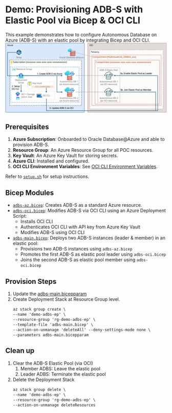 # Demo: Provisioning ADB-S with Elastic Pool via Bicep & OCI CLI

This example demonstrates how to configure Autonomous Database on Azure (ADB-S) with an elastic pool by integrating Bicep and OCI CLI.
![Provision Autonomous Database with Elastic pool via Bicep and OCI CLI)](adbs-epool-bicep-ocicli.png)

## Prerequisites

1. **Azure Subscription**: Onboarded to Oracle Database@Azure and able to provision ADB-S.
2. **Resource Group**: An Azure Resource Group for all POC resources.
3. **Key Vault**: An Azure Key Vault for storing secrets.
4. **Azure CLI**: Installed and configured.
5. **OCI CLI Environment Variables**: See [OCI CLI Environment Variables](https://docs.oracle.com/en-us/iaas/Content/API/SDKDocs/clienvironmentvariables.htm).

Refer to [`setup.sh`](setup.sh) for setup instructions.

## Bicep Modules

- [`adbs-az.bicep`](adbs-az.bicep): Creates ADB-S as a standard Azure resource.
- [`adbs-oci.bicep`](adbs-oci.bicep): Modifies ADB-S via OCI CLI using an Azure Deployment Script:
    - Installs OCI CLI
    - Authenticates OCI CLI with API key from Azure Key Vault
    - Modifies ADB-S using OCI CLI
- [`adbs-main.bicep`](adbs-main.bicep): Deploys two ADB-S instances (leader & member) in an elastic pool:
    - Provisions two ADB-S instances using `adbs-az.bicep`
    - Promotes the first ADB-S as elastic pool leader using `adbs-oci.bicep`
    - Joins the second ADB-S as elastic pool member using `adbs-oci.bicep`

## Provision Steps
1. Update the [adbs-main.bicepparam](adbs-main.bicepparam)
2. Create Deployment Stack at Resource Group level.
    ```
    az stack group create \
    --name 'demo-adbs-ep' \
    --resource-group 'rg-demo-adbs-ep' \
    --template-file 'adbs-main.bicep' \
    --action-on-unmanage 'deleteAll' --deny-settings-mode none \
    --parameters adbs-main.bicepparam
    ```
## Clean up
1. Clear the ADB-S Elastic Pool (via OCI)
    1. Member ADBS: Leave the elastic pool
    2. Leader ADBS: Terminate the elastic pool
2. Delete the Deployment Stack
    ```
    az stack group delete \
    --name 'demo-adbs-ep' \
    --resource-group 'rg-demo-adbs-ep' \
    --action-on-unmanage deleteResources
    ```